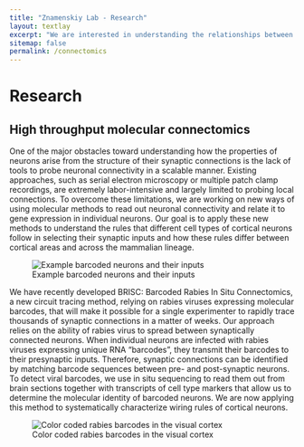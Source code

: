 ```yaml
---
title: "Znamenskiy Lab - Research"
layout: textlay
excerpt: "We are interested in understanding the relationships between gene expression, connectivity and function of cortical neurons."
sitemap: false
permalink: /connectomics
---
```

# Research

## High throughput molecular connectomics
One of the major obstacles toward understanding how the properties of neurons
arise from the structure of their synaptic connections is the lack of tools to
probe neuronal connectivity in a scalable manner. Existing approaches, such as
serial electron microscopy or multiple patch clamp recordings, are extremely
labor-intensive and largely limited to probing local connections. To overcome
these limitations, we are working on new ways of using molecular methods to
read out neuronal connectivity and relate it to gene expression in individual
neurons. Our goal is to apply these new methods to understand the rules that different
cell types of cortical neurons follow in selecting their synaptic inputs and how
these rules differ between cortical areas and across the mammalian lineage.


<figure class="figure text-center">
<img src="{{ site.url }}{{ site.baseurl }}/images/rabies2.gif" class="img-thumbnail w-50" alt="Example barcoded neurons and their inputs">
<figcaption class="figure-caption">Example barcoded neurons and their inputs</figcaption>
</figure>

We have recently developed BRISC: Barcoded Rabies In Situ Connectomics, a new circuit tracing method, relying on rabies viruses expressing molecular barcodes, that will make it possible for a single experimenter to rapidly trace thousands of synaptic connections in a matter of weeks. Our approach relies on the ability of rabies virus to spread between synaptically connected neurons. When individual neurons are infected with rabies viruses expressing unique RNA “barcodes”, they transmit their barcodes to their presynaptic inputs. Therefore, synaptic connections can be identified by matching barcode sequences between pre- and post-synaptic neurons. To detect viral barcodes, we use in situ sequencing to read them out from brain sections together with transcripts of cell type markers that allow us to determine the molecular identity of barcoded neurons. We are now applying this method to systematically characterize wiring rules of cortical neurons. 


<figure class="figure text-center">
<img src="{{ site.url }}{{ site.baseurl }}/images/barcodes2.png" class="img-thumbnail w-50" alt="Color coded rabies barcodes in the visual cortex">
<figcaption class="figure-caption">Color coded rabies barcodes in the visual cortex</figcaption>
</figure>

